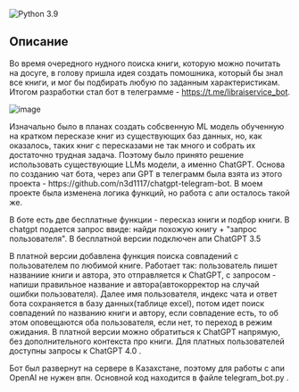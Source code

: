 ![Python 3.9](https://img.shields.io/badge/python-3.9-green.svg)

## Описание
Во время очередного нудного поиска книги, которую можно почитать на досуге, в голову пришла идея создать помошника, который бы знал все книги, и мог бы подбирать любую по заданным характеристикам. Итогом разработки стал бот в телеграмме - https://t.me/libraiservice_bot.

![image](https://github.com/user-attachments/assets/0074a3c5-2551-4e3b-8dbf-657b91c32ff3)

<p>Изначально было в планах создать собсвенную ML модель обученную на кратком пересказе книг из существующих баз данных, но, как оказалось, таких книг с пересказами не так много и собрать их достаточно трудная задача. Поэтому было принято решение использовать существующие LLMs модели,
а именно ChatGPT. Основа по созданию чат бота, через апи GPT в телеграмм была взята из этого проекта - https://github.com/n3d1117/chatgpt-telegram-bot. В моем проекте была изменена логика функций, но работа с апи осталось такой же.</p>
<p>В боте есть две бесплатные функции - пересказ книги и подбор книги. В chatgpt подается запрос ввиде: найди похожую книгу + "запрос пользователя". В бесплатной версии подключен апи ChatGPT 3.5</p>
<p>В платной версии добавлена функция поиска совпадений с пользователем по любимой книге. Работает так: пользователь пишет названиие книги и автора, это отправляется к ChatGPT, с запросом - напиши правильное название и автора(автокорректор на случай ошибки пользователя). Далее
имя пользователя, индекс чата и ответ бота сохраняется в базу данных(таблице excel), потом идет поиск совпадений по названию книги и автору, если совпадение есть, то об этом оповещаются оба пользователя, если нет, то переход в режим ожидания. В платной версии можно обратиться к ChatGPT напрямую, без дополнительного контекста
про книги. Для платных пользователей доступны запросы к ChatGPT 4.0 .</p>
<p>Бот был развернут на сервере в Казахстане, поэтому для работы с апи OpenAI не нужен впн. Основной код находится в файле telegram_bot.py .</p>
